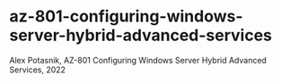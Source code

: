 # az-801-configuring-windows-server-hybrid-advanced-services
Alex Potasnik, AZ-801 Configuring Windows Server Hybrid Advanced Services, 2022
